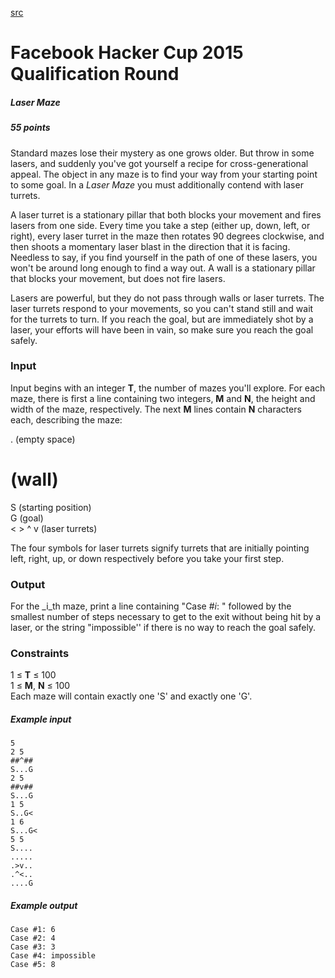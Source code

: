 [src](https://www.facebook.com/hackercup/problems.php?pid=1523599254559737&round=742632349177460)

# Facebook Hacker Cup 2015 Qualification Round

##### Laser Maze

##### 55 points 

Standard mazes lose their mystery as one grows older. But throw in some
lasers, and suddenly you've got yourself a recipe for cross-generational
appeal. The object in any maze is to find your way from your starting point to
some goal. In a _Laser Maze_ you must additionally contend with laser turrets.

A laser turret is a stationary pillar that both blocks your movement and fires
lasers from one side. Every time you take a step (either up, down, left, or
right), every laser turret in the maze then rotates 90 degrees clockwise, and
then shoots a momentary laser blast in the direction that it is facing.
Needless to say, if you find yourself in the path of one of these lasers, you
won't be around long enough to find a way out. A wall is a stationary pillar
that blocks your movement, but does not fire lasers.

Lasers are powerful, but they do not pass through walls or laser turrets. The
laser turrets respond to your movements, so you can't stand still and wait for
the turrets to turn. If you reach the goal, but are immediately shot by a
laser, your efforts will have been in vain, so make sure you reach the goal
safely.

### Input

Input begins with an integer **T**, the number of mazes you'll explore. For
each maze, there is first a line containing two integers, **M** and **N**, the
height and width of the maze, respectively. The next **M** lines contain **N**
characters each, describing the maze:

. (empty space)  
# (wall)  
S (starting position)  
G (goal)  
< > ^ v (laser turrets)  

The four symbols for laser turrets signify turrets that are initially pointing
left, right, up, or down respectively before you take your first step.

### Output

For the _i_th maze, print a line containing "Case #_i_: " followed by the
smallest number of steps necessary to get to the exit without being hit by a
laser, or the string "impossible'' if there is no way to reach the goal
safely.

### Constraints

1 ≤ **T** ≤ 100  
1 ≤ **M**, **N** ≤ 100  
Each maze will contain exactly one 'S' and exactly one 'G'.

##### Example input

```
5
2 5
##^##
S...G
2 5
##v##
S...G
1 5
S..G<
1 6
S...G<
5 5
S....
.....
.>v..
.^<..
....G

```

##### Example output

```
Case #1: 6
Case #2: 4
Case #3: 3
Case #4: impossible
Case #5: 8

```
